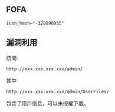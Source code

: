 FOFA
----

    icon_hash="-320896955"

漏洞利用
--------

訪問

    http://xxx.xxx.xxx.xxx/admin/

其中

    http://xxx.xxx.xxx.xxx/admin/UserFiles/

包含了用戶信息，可以未授權下載。